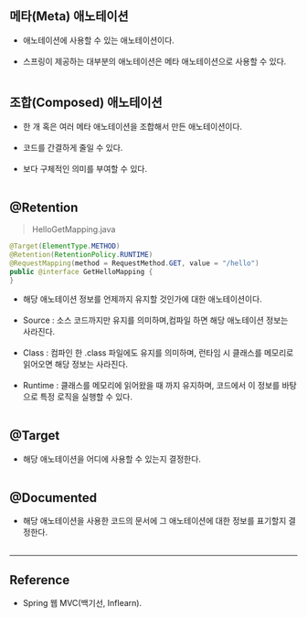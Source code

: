 메타(Meta) 애노테이션
---------------------

-	애노테이션에 사용할 수 있는 애노테이션이다.<br><br>
-	스프링이 제공하는 대부분의 애노테이션은 메타 애노테이션으로 사용할 수 있다.<br><br>

조합(Composed) 애노테이션
-------------------------

-	한 개 혹은 여러 메타 애노테이션을 조합해서 만든 애노테이션이다.<br><br>
-	코드를 간결하게 줄일 수 있다.<br><br>
-	보다 구체적인 의미를 부여할 수 있다.<br><br>

@Retention
----------

> HelloGetMapping.java

```java
@Target(ElementType.METHOD)
@Retention(RetentionPolicy.RUNTIME)
@RequestMapping(method = RequestMethod.GET, value = "/hello")
public @interface GetHelloMapping {
}
```

-	해당 애노테이션 정보를 언제까지 유지할 것인가에 대한 애노테이션이다.<br><br>
-	Source : 소스 코드까지만 유지를 의미하며,컴파일 하면 해당 애노테이션 정보는 사라진다.<br><br>
-	Class : 컴파인 한 .class 파일에도 유지를 의미하며, 런타임 시 클래스를 메모리로 읽어오면 해당 정보는 사라진다.<br><br>
-	Runtime : 클래스를 메모리에 읽어왔을 때 까지 유지하며, 코드에서 이 정보를 바탕으로 특정 로직을 실행할 수 있다.<br><br>

@Target
-------

-	해당 애노테이션을 어디에 사용할 수 있는지 결정한다.<br><br>

@Documented
-----------

-	해당 애노테이션을 사용한 코드의 문서에 그 애노테이션에 대한 정보를 표기할지 결정한다.<br><br>

---

Reference
---------

-	Spring 웹 MVC(백기선, Inflearn).<br><br>
